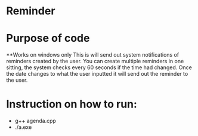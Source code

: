 # Reminder

# Purpose of code
**Works on windows only
This is will send out system notifications of reminders created by the user. You can create multiple reminders in one sitting, the system checks every 60 seconds if the time had changed. Once the date changes to what the user inputted it will send out the reminder to the user.

# Instruction on how to run:
- g++ agenda.cpp
- ./a.exe
